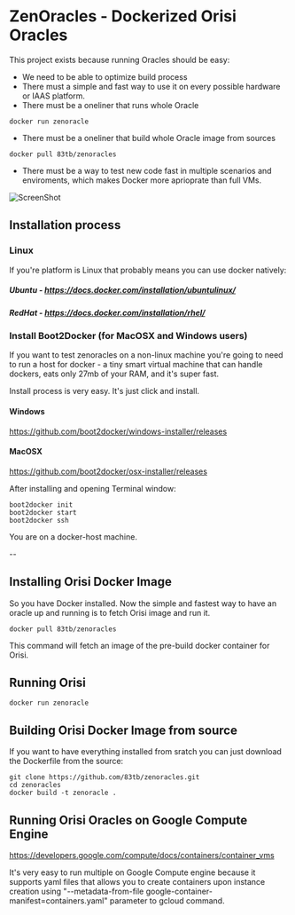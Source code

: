 # ZenOracles - Dockerized Orisi Oracles

This project exists because running Oracles should be easy:

* We need to be able to optimize build process
* There must a simple and fast way to use it on every possible hardware or IAAS platform. 
* There must be a oneliner that runs whole Oracle
```
docker run zenoracle
```
* There must be a oneliner that build whole Oracle image from sources 
```
docker pull 83tb/zenoracles
```
* There must be a way to test new code fast in multiple scenarios and enviroments, which makes Docker more aprioprate than full VMs.


![ScreenShot](http://pixabay.com/static/uploads/photo/2014/04/05/11/32/stone-316225_640.jpg)

## Installation process

### Linux

If you're platform is Linux that probably means you can use docker natively:

##### Ubuntu - https://docs.docker.com/installation/ubuntulinux/
##### RedHat - https://docs.docker.com/installation/rhel/


### Install Boot2Docker (for MacOSX and Windows users)

If you want to test zenoracles on a non-linux machine you're going to need to run a host for docker - a tiny smart virtual machine that can handle dockers, eats only 27mb of your RAM, and it's super fast.


Install process is very easy. It's just click and install.

#### Windows

https://github.com/boot2docker/windows-installer/releases

#### MacOSX

https://github.com/boot2docker/osx-installer/releases


After installing and opening Terminal window:

```
boot2docker init
boot2docker start
boot2docker ssh
```

You are on a docker-host machine.

--



## Installing Orisi Docker Image


So you have Docker installed. Now the simple and fastest way to have an oracle up and running is to fetch Orisi image and run it.

```
docker pull 83tb/zenoracles
```
This command will fetch an image of the pre-build docker container for Orisi.

## Running Orisi

```
docker run zenoracle
```

## Building Orisi Docker Image from source

If you want to have everything installed from sratch you can just download the Dockerfile from the source:
```
git clone https://github.com/83tb/zenoracles.git
cd zenoracles
docker build -t zenoracle .
```

## Running Orisi Oracles on Google Compute Engine

https://developers.google.com/compute/docs/containers/container_vms

It's very easy to run multiple on Google Compute engine because it supports yaml files that allows you to create containers upon instance creation using "--metadata-from-file google-container-manifest=containers.yaml" parameter to gcloud command.













